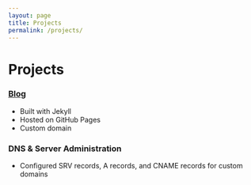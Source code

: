```yaml
---
layout: page
title: Projects
permalink: /projects/
---
```


# Projects

### [Blog](https://www.jaredbuilds.com)
  - Built with Jekyll
  - Hosted on GitHub Pages
  - Custom domain

### DNS & Server Administration
  - Configured SRV records, A records, and CNAME records for custom domains
